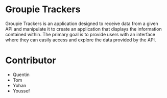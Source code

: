 # Groupie Trackers

Groupie Trackers is an application designed to receive data from a given API and manipulate it to create an application that displays the information contained within. The primary goal is to provide users with an interface where they can easily access and explore the data provided by the API.

# Contributor

- Quentin
- Tom
- Yohan
- Youssef
